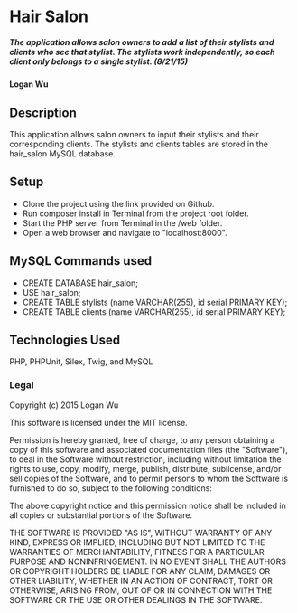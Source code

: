# Hair Salon

##### The application allows salon owners to add a list of their stylists and clients who see that stylist. The stylists work independently, so each client only belongs to a single stylist. (8/21/15)

#### Logan Wu

## Description

This application allows salon owners to input their stylists and their corresponding clients. The stylists and clients tables are stored in the hair_salon MySQL database.

## Setup
* Clone the project using the link provided on Github.
* Run composer install in Terminal from the project root folder.
* Start the PHP server from Terminal in the /web folder.
* Open a web browser and navigate to "localhost:8000".

## MySQL Commands used
* CREATE DATABASE hair_salon;
* USE hair_salon;
* CREATE TABLE stylists (name VARCHAR(255), id serial PRIMARY KEY);
* CREATE TABLE clients (name VARCHAR(255), id serial PRIMARY KEY);

## Technologies Used

PHP, PHPUnit, Silex, Twig, and MySQL

### Legal

Copyright (c) 2015 Logan Wu

This software is licensed under the MIT license.

Permission is hereby granted, free of charge, to any person obtaining a copy
of this software and associated documentation files (the "Software"), to deal
in the Software without restriction, including without limitation the rights
to use, copy, modify, merge, publish, distribute, sublicense, and/or sell
copies of the Software, and to permit persons to whom the Software is
furnished to do so, subject to the following conditions:

The above copyright notice and this permission notice shall be included in
all copies or substantial portions of the Software.

THE SOFTWARE IS PROVIDED "AS IS", WITHOUT WARRANTY OF ANY KIND, EXPRESS OR
IMPLIED, INCLUDING BUT NOT LIMITED TO THE WARRANTIES OF MERCHANTABILITY,
FITNESS FOR A PARTICULAR PURPOSE AND NONINFRINGEMENT. IN NO EVENT SHALL THE
AUTHORS OR COPYRIGHT HOLDERS BE LIABLE FOR ANY CLAIM, DAMAGES OR OTHER
LIABILITY, WHETHER IN AN ACTION OF CONTRACT, TORT OR OTHERWISE, ARISING FROM,
OUT OF OR IN CONNECTION WITH THE SOFTWARE OR THE USE OR OTHER DEALINGS IN
THE SOFTWARE.
